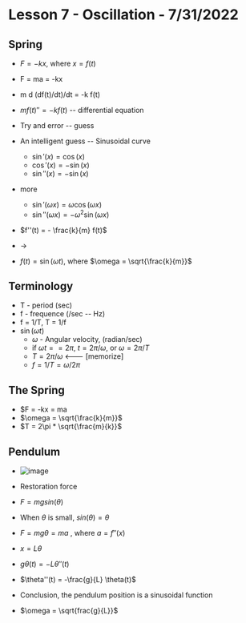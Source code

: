 # Lesson 7 - Oscillation - 7/31/2022

## Spring 
* $F = -kx$, where $x = f(t)$
* F = ma = -kx
* m d (df(t)/dt)/dt = -k f(t)
* $m f(t)'' = -k f(t)$  -- differential equation

* Try and error -- guess 
* An intelligent guess -- Sinusoidal curve 
    * $\sin'(x) = \cos(x)$
    * $\cos'(x) = -\sin(x)$
    * $\sin''(x) = -\sin(x)$
* more
    * $\sin'(\omega x) = \omega \cos(\omega x)$
    * $\sin''(\omega x) = -\omega^2 \sin(\omega x)$
* $f''(t) = - \frac{k}{m} f(t)$
* ->
* $f(t) = \sin(\omega t)$, where $\omega = \sqrt{\frac{k}{m}}$

## Terminology
* T - period (sec)
* f - frequence (/sec -- Hz)
* f = 1/T,   T = 1/f
* $\sin(\omega t)$ 
    * $\omega$ - Angular velocity, (radian/sec)
    * if $\omega t == 2\pi$, $t = 2\pi / \omega$, or $\omega = 2\pi / T$
    * $T = 2\pi / \omega$  <--- [memorize]
    * $f = 1/T = \omega / 2\pi$

## The Spring
* $F = -kx = ma
* $\omega = \sqrt{\frac{k}{m}}$
* $T = 2\pi * \sqrt{\frac{m}{k}}$


## Pendulum
* ![image](https://user-images.githubusercontent.com/71202720/182031738-18e9da21-a95c-45f3-b47d-ee081afac7f4.png)
* Restoration force 
* $F = m g sin(\theta)$
* When $\theta$ is small, $sin(\theta) = \theta$
* $F = mg \theta = m a$ , where $a = f''(x)$
* $x = L \theta$
* $g \theta(t) = -L \theta''(t)$
* $\theta''(t) = -\frac{g}{L} \theta(t)$
* Conclusion, the pendulum position is a sinusoidal function

* $\omega = \sqrt{frac{g}{L}}$



   
